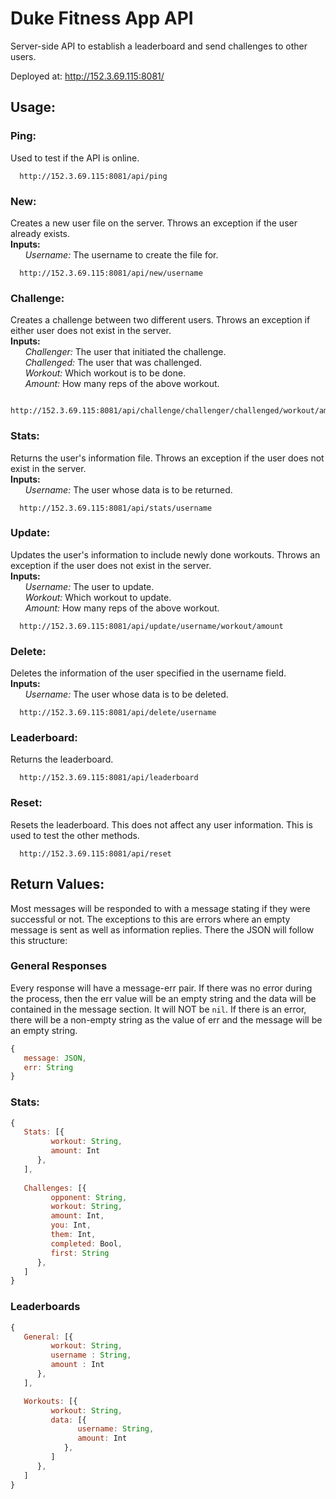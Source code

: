 # Duke Fitness App API
Server-side API to establish a leaderboard and send challenges to other users.

Deployed at: 
http://152.3.69.115:8081/

## Usage: 
### Ping:
Used to test if the API is online.  
      
      http://152.3.69.115:8081/api/ping  
      
### New:
Creates a new user file on the server. Throws an exception if the user already exists.  
**Inputs:**  
&nbsp;&nbsp;&nbsp;&nbsp;&nbsp;&nbsp;*Username:* The username to create the file for.
   
      http://152.3.69.115:8081/api/new/username   
      
### Challenge:
Creates a challenge between two different users. Throws an exception if either user does not exist in the server.  
**Inputs:**  
&nbsp;&nbsp;&nbsp;&nbsp;&nbsp;&nbsp;*Challenger:* The user that initiated the challenge.      
&nbsp;&nbsp;&nbsp;&nbsp;&nbsp;&nbsp;*Challenged:* The user that was challenged.   
&nbsp;&nbsp;&nbsp;&nbsp;&nbsp;&nbsp;*Workout:* Which workout is to be done.   
&nbsp;&nbsp;&nbsp;&nbsp;&nbsp;&nbsp;*Amount:* How many reps of the above workout.   
      
      http://152.3.69.115:8081/api/challenge/challenger/challenged/workout/amount  
      
### Stats:
Returns the user's information file. Throws an exception if the user does not exist in the server.  
**Inputs:**  
&nbsp;&nbsp;&nbsp;&nbsp;&nbsp;&nbsp;*Username:* The user whose data is to be returned.           

      http://152.3.69.115:8081/api/stats/username  
      
### Update:
Updates the user's information to include newly done workouts. Throws an exception if the user does not exist in the server.  
**Inputs:**  
&nbsp;&nbsp;&nbsp;&nbsp;&nbsp;&nbsp;*Username:* The user to update.        
&nbsp;&nbsp;&nbsp;&nbsp;&nbsp;&nbsp;*Workout:* Which workout to update.   
&nbsp;&nbsp;&nbsp;&nbsp;&nbsp;&nbsp;*Amount:* How many reps of the above workout.   

      http://152.3.69.115:8081/api/update/username/workout/amount 
      
### Delete:
Deletes the information of the user specified in the username field.  
**Inputs:**  
&nbsp;&nbsp;&nbsp;&nbsp;&nbsp;&nbsp;*Username:* The user whose data is to be deleted. 

      http://152.3.69.115:8081/api/delete/username      
      
### Leaderboard:
Returns the leaderboard.

      http://152.3.69.115:8081/api/leaderboard  
      
### Reset:
Resets the leaderboard. This does not affect any user information. This is used to test the other methods.

      http://152.3.69.115:8081/api/reset  
   
## Return Values:
Most messages will be responded to with a message stating if they were successful or not. The exceptions to this are errors where an empty message is sent as well as information replies. There the JSON will follow this structure:

### General Responses
Every response will have a message-err pair. If there was no error during the process, then the err value will be an empty string and the data will be contained in the message section. It will NOT be `nil`. If there is an error, there will be a non-empty string as the value of err and the message will be an empty string. 
```javascript
{
   message: JSON,
   err: String 
}
```

### Stats:
```javascript
{  
   Stats: [{  
         workout: String,  
         amount: Int  
      },  
   ], 
   
   Challenges: [{  
         opponent: String,  
         workout: String,  
         amount: Int,
         you: Int,
         them: Int,
         completed: Bool,
         first: String
      },  
   ]  
}
```

### Leaderboards
```javascript
{
   General: [{
         workout: String, 
         username : String, 
         amount : Int
      },
   ],

   Workouts: [{
         workout: String, 
         data: [{
               username: String, 
               amount: Int
            },
         ]
      },
   ]
}
```
